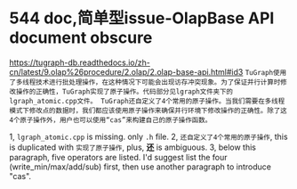 # 544 doc,简单型issue-OlapBase API document obscure
https://tugraph-db.readthedocs.io/zh-cn/latest/9.olap%26procedure/2.olap/2.olap-base-api.html#id3
`TuGraph使用了多线程技术进行批处理操作，在这种情况下可能会出现访存冲突现象。为了保证并行计算时修改操作的正确性，TuGraph实现了原子操作。代码部分见lgraph文件夹下的lgraph_atomic.cpp文件。 TuGraph还自定义了4个常用的原子操作。当我们需要在多线程模式下修改点的数据时，我们都应该使用原子操作来确保并行环境下修改操作的正确性。除了这4个原子操作外，用户也可以使用“cas”来构建自己的原子操作函数。`

1, `lgraph_atomic.cpp` is missing. only `.h` file.
2, `还自定义了4个常用的原子操作`, this is duplicated with `实现了原子操作`, plus,  **还** is ambiguous.
3, below this paragraph, five operators are listed. I'd suggest list the four (write_min/max/add/sub) first, then use another paragraph to introduce "cas".